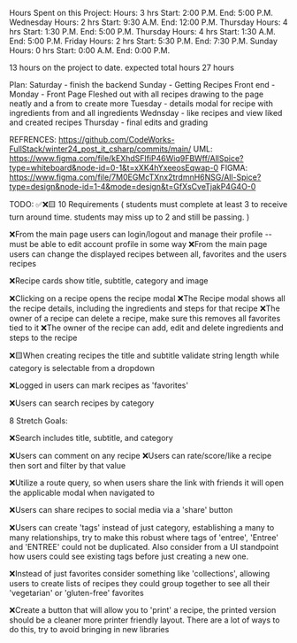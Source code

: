 Hours Spent on this Project: 
 Hours: 3 hrs Start: 2:00 P.M. End: 5:00 P.M. Wednesday
 Hours: 2 hrs Start: 9:30 A.M. End: 12:00 P.M. Thursday
 Hours: 4 hrs Start: 1:30 P.M. End: 5:00 P.M. Thursday
 Hours: 4 hrs Start: 1:30 A.M. End: 5:00 P.M. Friday
 Hours: 2 hrs Start: 5:30 P.M. End: 7:30 P.M. Sunday
 Hours: 0 hrs Start: 0:00 A.M. End: 0:00 P.M.

 13 hours on the project to date.
 expected total hours 27 hours

Plan:
Saturday - finish the backend 
Sunday - Getting Recipes Front end -
Monday - Front Page Fleshed out with all recipes drawing to the page neatly and a from to create more
Tuesday - details modal for recipe with ingredients from and all ingredients
Wednsday - like recipes and view liked and created recipes
Thursday - final edits and grading 


REFRENCES: 
https://github.com/CodeWorks-FullStack/winter24_post_it_csharp/commits/main/
UML: 
https://www.figma.com/file/kEXhdSFlfiP46Wiq9FBWff/AllSpice?type=whiteboard&node-id=0-1&t=xXK4hYxeeosEqwap-0
FIGMA:
https://www.figma.com/file/7M0EGMcTXnx2trdmnH6NSG/All-Spice?type=design&node-id=1-4&mode=design&t=GfXsCveTjakP4G4O-0

TODO:
✅❌🟨
10 Requirements (
 students must complete at least 3 to receive turn around time.
 students may miss up to 2 and still be passing.
)

❌From the main page users can login/logout and manage their profile
  -- must be able to edit account profile in some way
❌From the main page users can change the displayed recipes between all, favorites and the users recipes

❌Recipe cards show title, subtitle, category and image

❌Clicking on a recipe opens the recipe modal
❌The Recipe modal shows all the recipe details, including the ingredients and steps for that recipe
❌The owner of a recipe can delete a recipe, make sure this removes all favorites tied to it
❌The owner of the recipe can add, edit and delete ingredients and steps to the recipe

❌🟨When creating recipes the title and subtitle validate string length while category is selectable from a dropdown

❌Logged in users can mark recipes as 'favorites'

❌Users can search recipes by category


8 Stretch Goals:

❌Search includes title, subtitle, and category

❌Users can comment on any recipe
❌Users can rate/score/like a recipe then sort and filter by that value

❌Utilize a route query, so when users share the link with friends it will open the applicable modal when navigated to

❌Users can share recipes to social media via a 'share' button

❌Users can create 'tags' instead of just category, establishing a many to many relationships, try to make this robust where tags of 'entree', 'Entree' and 'ENTREE' could not be duplicated. Also consider from a UI standpoint how users could see existing tags before just creating a new one.

❌Instead of just favorites consider something like 'collections', allowing users to create lists of recipes they could group together to see all their 'vegetarian' or 'gluten-free' favorites

❌Create a button that will allow you to 'print' a recipe, the printed version should be a cleaner more printer friendly layout. There are a lot of ways to do this, try to avoid bringing in new libraries